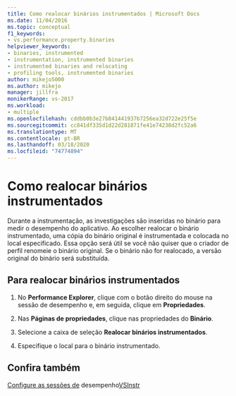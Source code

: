 ```yaml
---
title: Como realocar binários instrumentados | Microsoft Docs
ms.date: 11/04/2016
ms.topic: conceptual
f1_keywords:
- vs.performance.property.binaries
helpviewer_keywords:
- binaries, instrumented
- instrumentation, instrumented binaries
- instrumented binaries and relocating
- profiling tools, instrumented binaries
author: mikejo5000
ms.author: mikejo
manager: jillfra
monikerRange: vs-2017
ms.workload:
- multiple
ms.openlocfilehash: cddbb0b3e27b841441937b7256ea32d722e25f5e
ms.sourcegitcommit: cc841df335d1d22d281871fe41e74238d2fc52a6
ms.translationtype: MT
ms.contentlocale: pt-BR
ms.lasthandoff: 03/18/2020
ms.locfileid: "74774894"
---
```

# <a name="how-to-relocate-instrumented-binaries"></a>Como realocar binários instrumentados

Durante a instrumentação, as investigações são inseridas no binário para medir o desempenho do aplicativo. Ao escolher realocar o binário instrumentado, uma cópia do binário original é instrumentada e colocada no local especificado. Essa opção será útil se você não quiser que o criador de perfil renomeie o binário original. Se o binário não for realocado, a versão original do binário será substituída.

## <a name="to-relocate-instrumented-binary"></a>Para realocar binários instrumentados

1. No **Performance Explorer**, clique com o botão direito do mouse na sessão de desempenho e, em seguida, clique em **Propriedades**.

2. Nas **Páginas de propriedades**, clique nas propriedades do **Binário**.

3. Selecione a caixa de seleção **Realocar binários instrumentados**.

4. Especifique o local para o binário instrumentado.

## <a name="see-also"></a>Confira também

[Configure as sessões de](../profiling/configuring-performance-sessions.md)
desempenho[VSInstr](../profiling/vsinstr.md)
